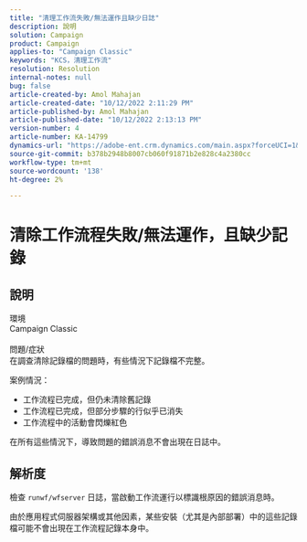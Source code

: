 ```yaml
---
title: "清理工作流失敗/無法運作且缺少日誌"
description: 說明
solution: Campaign
product: Campaign
applies-to: "Campaign Classic"
keywords: "KCS，清理工作流"
resolution: Resolution
internal-notes: null
bug: false
article-created-by: Amol Mahajan
article-created-date: "10/12/2022 2:11:29 PM"
article-published-by: Amol Mahajan
article-published-date: "10/12/2022 2:13:13 PM"
version-number: 4
article-number: KA-14799
dynamics-url: "https://adobe-ent.crm.dynamics.com/main.aspx?forceUCI=1&pagetype=entityrecord&etn=knowledgearticle&id=66831cc1-374a-ed11-bba1-000d3a31576b"
source-git-commit: b378b2948b8007cb060f91871b2e828c4a2380cc
workflow-type: tm+mt
source-wordcount: '138'
ht-degree: 2%

---
```


# 清除工作流程失敗/無法運作，且缺少記錄

## 說明

環境<br>
Campaign Classic
<br><br>問題/症狀<br>
在調查清除記錄檔的問題時，有些情況下記錄檔不完整。

案例情況：

- 工作流程已完成，但仍未清除舊記錄
- 工作流程已完成，但部分步驟的行似乎已消失
- 工作流程中的活動會閃爍紅色


在所有這些情況下，導致問題的錯誤消息不會出現在日誌中。


## 解析度


檢查 `runwf/wfserver` 日誌，當啟動工作流運行以標識根原因的錯誤消息時。

由於應用程式伺服器架構或其他因素，某些安裝（尤其是內部部署）中的這些記錄檔可能不會出現在工作流程記錄本身中。
